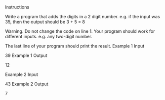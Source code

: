 Instructions

Write a program that adds the digits in a 2 digit number. e.g. if the input was 35, then the output should be 3 + 5 = 8

Warning. Do not change the code on line 1. Your program should work for different inputs. e.g. any two-digit number.

The last line of your program should print the result.
Example 1 Input

39
Example 1 Output

12

Example 2 Input

43
Example 2 Output

7

